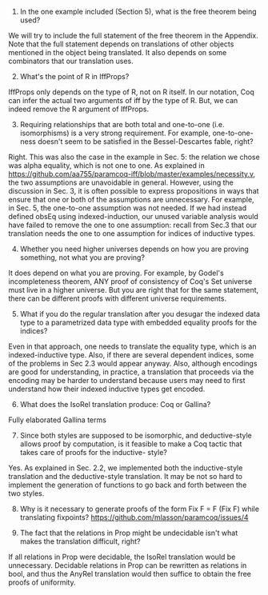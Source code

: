 1. In the one example included (Section 5), what is the free theorem being used?

We will try to include the full statement of the free theorem in the Appendix. Note that the full statement depends on translations of other objects mentioned in the object being translated. It also depends
on some combinators that our translation uses.

2. What's the point of R in IffProps?

IffProps only depends on the type of R, not on R itself. In our notation, Coq can infer the actual two arguments of iff by the type of R. But, we can indeed remove the R argument of IffProps.

3. Requiring relationships that are both total and one-to-one (i.e. isomorphisms) is a very strong requirement. For example, one-to-one-ness doesn't seem to be satisfied in the Bessel-Descartes fable, right?

Right. This was also the case in the example in Sec. 5: the relation we chose was alpha equality, which is not one to one.
As explained in https://github.com/aa755/paramcoq-iff/blob/master/examples/necessity.v, the two assumptions are unavoidable in general. 
However, using the discussion in Sec. 3, it is often possible to express propositions in ways that ensure that one or both of the assumptions are  unnecessary. 
For example, in Sec. 5, the one-to-one assumption was not needed. If we had instead defined obsEq using indexed-induction, our unused variable analysis would have failed to remove the one to one assumption: recall from Sec.3 that our translation needs the one to one assumption for indices of inductive types.

4. Whether you need higher universes depends on how you are proving something, not what you are proving?

It does depend on what you are proving. For example, by Godel's incompleteness theorem, ANY proof of consistency of Coq's Set universe must live in a higher universe. But you are right that for the same statement, there can be different proofs with different universe requirements.


5. What  if you do the regular translation after you desugar the indexed data type to a parametrized data type with embedded equality proofs for the indices?

Even in that approach, one needs to translate the equality type, which is an indexed-inductive type. Also, if there are several dependent indices, some of the problems in Sec 2.3 would appear anyway.
Also, although encodings are good for understanding, in practice, a translation that proceeds via the encoding may be harder to understand because users may need to first understand how their indexed inductive types get encoded.

6. What does the IsoRel translation produce: Coq or Gallina? 

Fully elaborated Gallina terms

7.  Since both styles are supposed to be isomorphic, and deductive-style allows proof by computation, is it feasible to make a Coq tactic that takes care of proofs for the inductive- style?

Yes. As explained in Sec. 2.2, we implemented both the inductive-style translation and the deductive-style translation.
It may be not so hard to implement the generation of functions to go back and forth between the two styles.

8. Why is it necessary to generate proofs of the form Fix F = F (Fix F) while translating fixpoints?
https://github.com/mlasson/paramcoq/issues/4


9.  The fact that the relations in Prop might be undecidable isn't what makes the translation difficult, right?

If all relations in Prop were decidable, the IsoRel translation would be unnecessary.
Decidable relations in Prop can be rewritten as relations in bool, and thus the AnyRel translation would then suffice to obtain the free proofs of uniformity.



